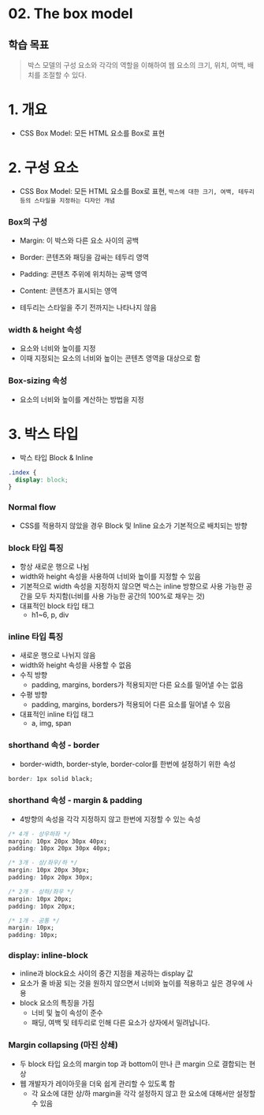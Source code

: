 # 02. The box model

## 학습 목표

> 박스 모델의 구성 요소와 각각의 역할을 이해하여 웹 요소의 크기, 위치, 여백, 배치를 조절할 수 있다.

# 1. 개요
- CSS Box Model: 모든 HTML 요소를 Box로 표현

# 2. 구성 요소
- CSS Box Model: 모든 HTML 요소를 Box로 표현, `박스에 대한 크기, 여백, 테두리 등의 스타일을 지정하는 디자인 개념`

### Box의 구성
- Margin: 이 박스와 다른 요소 사이의 공백
- Border: 콘텐츠와 패딩을 감싸는 테두리 영역
- Padding: 콘텐츠 주위에 위치하는 공백 영역
- Content: 콘텐츠가 표시되는 영역

- 테두리는 스타일을 주기 전까지는 나타나지 않음

### width & height 속성
- 요소와 너비와 높이를 지정
- 이때 지정되는 요소의 너비와 높이는 콘텐츠 영역을 대상으로 함

### Box-sizing 속성
- 요소의 너비와 높이를 계산하는 방법을 지정

# 3. 박스 타입
- 박스 타입 Block & Inline

``` CSS
.index {
  display: block;
}
```
### Normal flow
- CSS를 적용하지 않았을 경우 Block 및 Inline 요소가 기본적으로 배치되는 방향

### block 타입 특징
- 항상 새로운 행으로 나뉨
- width와 height 속성을 사용하여 너비와 높이를 지정할 수 있음
- 기본적으로 width 속성을 지정하지 않으면 박스는 inline 방향으로 사용 가능한 공간을 모두 차지함(너비를 사용 가능한 공간의 100%로 채우는 것)
- 대표적인 block 타입 태그
  - h1~6, p, div

### inline 타입 특징
- 새로운 행으로 나뉘지 않음
- width와 height 속성을 사용할 수 없음
- 수직 방향
  - padding, margins, borders가 적용되지만 다른 요소를 밀어낼 수는 없음
- 수평 방향
  - padding, margins, borders가 적용되어 다른 요소를 밀어낼 수 있음
- 대표적인 inline 타입 태그
  - a, img, span

### shorthand 속성 - border
- border-width, border-style, border-color를 한번에 설정하기 위한 속성
``` CSS
border: 1px solid black;
```

### shorthand 속성 - margin & padding
- 4방향의 속성을 각각 지정하지 않고 한번에 지정할 수 있는 속성

``` CSS
/* 4개 - 상우하좌 */
margin: 10px 20px 30px 40px;
padding: 10px 20px 30px 40px;

/* 3개 - 상/좌우/하 */
margin: 10px 20px 30px;
padding: 10px 20px 30px;

/* 2개 - 상하/좌우 */
margin: 10px 20px;
padding: 10px 20px;

/* 1개 - 공통 */
margin: 10px;
padding: 10px;
```

### display: inline-block
- inline과 block요소 사이의 중간 지점을 제공하는 display 값
- 요소가 줄 바꿈 되는 것을 원하지 않으면서 너비와 높이를 적용하고 싶은 경우에 사용
- block 요소의 특징을 가짐
  - 너비 및 높이 속성이 준수
  - 패딩, 여백 및 테두리로 인해 다른 요소가 상자에서 밀려납니다.

### Margin collapsing (마진 상쇄)
- 두 block 타입 요소의 margin top 과 bottom이 만나 큰 margin 으로 결합되는 현상
- 웹 개발자가 레이아웃을 더욱 쉽게 관리할 수 있도록 함
  - 각 요소에 대한 상/하 margin을 각각 설정하지 않고 한 요소에 대해서만 설정할 수 있음
